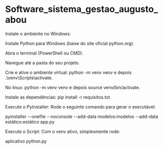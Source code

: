 ﻿# Software_sistema_gestao_augusto_abou
Instale o ambiente no Windows:

Instale Python para Windows (baixe do site oficial python.org).

Abra o terminal (PowerShell ou CMD).

Navegue até a pasta do seu projeto.

Crie e ative o ambiente virtual: python -m venv venv e depois .\venv\Scripts\activate.

No linux: python -m venv venv e depois source venv/bin/activate.

Instale as dependências: pip install -r requisitos.txt.

Execute o PyInstaller: Rode o seguinte comando para gerar o executável:

pyinstaller --onefile --noconsole --add-data modelos:modelos --add-data estático:estático app.py

Execute o Script: Com o venv ativo, simplesmente rode:

aplicativo python.py
